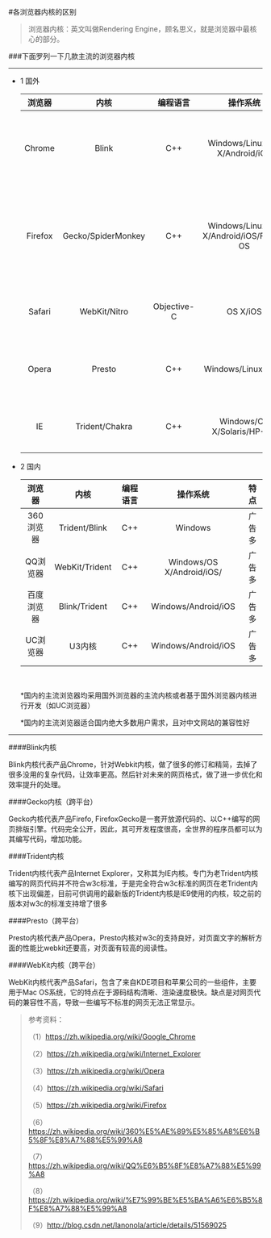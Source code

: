#各浏览器内核的区别

>浏览器内核：英文叫做Rendering Engine，顾名思义，就是浏览器中最核心的部分。



###下面罗列一下几款主流的浏览器内核

***

* 1 国外

  |   浏览器   |         内核         |    编程语言     |                   操作系统                   |        特点        |
  | :-----: | :----------------: | :---------: | :--------------------------------------: | :--------------: |
  | Chrome  |       Blink        |     C++     |      Windows/Linux/OS X/Android/iOS      |    方便性低、资源占较高    |
  | Firefox | Gecko/SpiderMonkey |     C++     | Windows/Linux/OS X/Android/iOS/Firefox OS | 插件功能很强大、 制定插件很麻烦 |
  | Safari  |    WebKit/Nitro    | Objective-C |                 OS X/iOS                 |      流畅、资源低      |
  |  Opera  |       Presto       |     C++     |            Windows/Linux/OS X            |     与众不同、不模仿     |
  |   IE    |   Trident/Chakra   |     C++     |        Windows/OS X/Solaris/HP-UX        |     速度慢、安全性低     |



* 2 国内

  |  浏览器   |       内核       | 编程语言 |           操作系统            |  特点  |
  | :----: | :------------: | :--: | :-----------------------: | :--: |
  | 360浏览器 | Trident/Blink  | C++  |          Windows          | 广告多  |
  | QQ浏览器  | WebKit/Trident | C++  | Windows/OS X/Android/iOS/ | 广告多  |
  | 百度浏览器  | Blink/Trident  | C++  |    Windows/Android/iOS    | 广告多  |
  | UC浏览器  |      U3内核      | C++  |    Windows/Android/iOS    | 广告多  |

  ​

  *国内的主流浏览器均采用国外浏览器的主流内核或者基于国外浏览器内核进行开发（如UC浏览器）

  *国内的主流浏览器适合国内绝大多数用户需求，且对中文网站的兼容性好

***



####Blink内核

Blink内核代表产品Chrome，针对Webkit内核，做了很多的修订和精简，去掉了很多没用的复杂代码，让效率更高。然后针对未来的网页格式，做了进一步优化和效率提升的处理。



####Gecko内核（跨平台）

Gecko内核代表产品Firefo, FirefoxGecko是一套开放源代码的、以C++编写的网页排版引擎。代码完全公开，因此，其可开发程度很高，全世界的程序员都可以为其编写代码，增加功能。



####Trident内核

Trident内核代表产品Internet Explorer，又称其为IE内核。专门为老Trident内核编写的网页代码并不符合w3c标准，于是完全符合w3c标准的网页在老Trident内核下出现偏差，目前可供调用的最新版的Trident内核是IE9使用的内核，较之前的版本对w3c的标准支持增了很多



####Presto（跨平台）

Presto内核代表产品Opera，Presto内核对w3c的支持良好，对页面文字的解析方面的性能比webkit还要高，对页面有较高的阅读性。



####WebKit内核（跨平台）

WebKit内核代表产品Safari，包含了来自KDE项目和苹果公司的一些组件，主要用于Mac OS系统，它的特点在于源码结构清晰、渲染速度极快。缺点是对网页代码的兼容性不高，导致一些编写不标准的网页无法正常显示。







>参考资料：
>
>（1）https://zh.wikipedia.org/wiki/Google_Chrome
>
>（2）https://zh.wikipedia.org/wiki/Internet_Explorer
>
>（3）https://zh.wikipedia.org/wiki/Opera
>
>（4）https://zh.wikipedia.org/wiki/Safari
>
>（5）https://zh.wikipedia.org/wiki/Firefox
>
>（6）https://zh.wikipedia.org/wiki/360%E5%AE%89%E5%85%A8%E6%B5%8F%E8%A7%88%E5%99%A8
>
>（7）https://zh.wikipedia.org/wiki/QQ%E6%B5%8F%E8%A7%88%E5%99%A8
>
>（8）https://zh.wikipedia.org/wiki/%E7%99%BE%E5%BA%A6%E6%B5%8F%E8%A7%88%E5%99%A8
>
>（9）http://blog.csdn.net/lanonola/article/details/51569025

